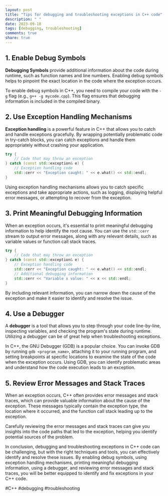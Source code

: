 ```yaml
---
layout: post
title: "Tips for debugging and troubleshooting exceptions in C++ code"
description: " "
date: 2023-09-18
tags: [debugging, troubleshooting]
comments: true
share: true
---
```


## 1. Enable Debug Symbols

**Debugging Symbols** provide additional information about the code during runtime, such as function names and line numbers. Enabling debug symbols helps to pinpoint the exact location in the code where the exception occurs. 

To enable debug symbols in C++, you need to compile your code with the `-g` flag (e.g., `g++ -g mycode.cpp`). This flag ensures that debugging information is included in the compiled binary.

## 2. Use Exception Handling Mechanisms

**Exception handling** is a powerful feature in C++ that allows you to catch and handle exceptions gracefully. By wrapping potentially problematic code in try-catch blocks, you can catch exceptions and handle them appropriately without crashing your application.

```cpp
try {
    // Code that may throw an exception
} catch (const std::exception& e) {
    // Exception handling code
    std::cerr << "Exception caught: " << e.what() << std::endl;
}
```

Using exception handling mechanisms allows you to catch specific exceptions and take appropriate actions, such as logging, displaying helpful error messages, or attempting to recover from the exception.

## 3. Print Meaningful Debugging Information

When an exception occurs, it's essential to print meaningful debugging information to help identify the root cause. You can use the `std::cerr` stream to output error messages, along with any relevant details, such as variable values or function call stack traces.

```cpp
try {
    // Code that may throw an exception
} catch (const std::exception& e) {
    // Exception handling code
    std::cerr << "Exception caught: " << e.what() << std::endl;
    // Additional debugging information
    std::cerr << "Variable x value: " << x << std::endl;
}
```

By including relevant information, you can narrow down the cause of the exception and make it easier to identify and resolve the issue.

## 4. Use a Debugger

A **debugger** is a tool that allows you to step through your code line-by-line, inspecting variables, and checking the program's state during runtime. Utilizing a debugger can be of great help when troubleshooting exceptions.

In C++, the GNU Debugger (GDB) is a popular choice. You can invoke GDB by running `gdb <program_name>`, attaching it to your running program, and setting breakpoints at specific locations to examine the state of the code when the exception occurs. Using GDB, you can identify problematic areas and understand how the code execution leads to an exception.

## 5. Review Error Messages and Stack Traces

When an exception occurs, C++ often provides error messages and stack traces, which can provide valuable information about the cause of the exception. These messages typically contain the exception type, the location where it occurred, and the function call stack leading up to the exception.

Carefully reviewing the error messages and stack traces can give you insights into the code paths that led to the exception, helping you identify potential sources of the problem.

In conclusion, debugging and troubleshooting exceptions in C++ code can be challenging, but with the right techniques and tools, you can effectively identify and resolve these issues. By enabling debug symbols, using exception handling mechanisms, printing meaningful debugging information, using a debugger, and reviewing error messages and stack traces, you will be better equipped to identify and fix exceptions in your C++ code.

#C++ #debugging #troubleshooting